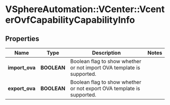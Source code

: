 # VSphereAutomation::VCenter::VcenterOvfCapabilityCapabilityInfo

## Properties
Name | Type | Description | Notes
------------ | ------------- | ------------- | -------------
**import_ova** | **BOOLEAN** | Boolean flag to show whether or not import OVA template is supported. | 
**export_ova** | **BOOLEAN** | Boolean flag to show whether or not export OVA template is supported. | 



